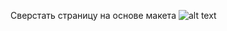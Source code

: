 Сверстать страницу на основе макета
![alt text](https://github.com/Manuilenkoart/readme/tree/master/img/homework-03.psd)
